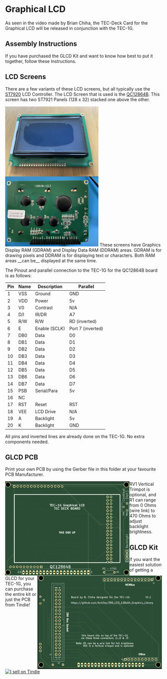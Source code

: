 # Graphical LCD

As seen in the video made by Brian Chiha, the TEC-Deck Card for the Graphical LCD will be released in conjunction with the TEC-1G.

## Assembly Instructions

If you have purchased the GLCD Kit and want to know how best to put it together, follow these Instructions.

## LCD Screens
There are a few variants of these LCD screens, but all typically use the [ST7920](./ST7920.pdf) LCD Controller.  The LCD Screen that is used is the [QC12864B](./QC12864B.pdf).  This screen has two ST7921 Panels (128 x 32) stacked one above the other.

<img src="./QC12864B_front.png" style="float: left;" width="300">
<img src="./QC12864B_back.png" width="300">
These screens have Graphics Display RAM (GDRAM) and Display Data RAM (DDRAM) areas.  GDRAM is for drawing pixels and DDRAM is for displaying text or characters.  Both RAM areas __can be__ displayed at the same time.

The Pinout and parallel connection to the TEC-1G for the QC12864B board is as follows:

| Pin | Name | Description | Parallel |
| --- | ---- | ----------- | -------- |
| 1 | VSS | Ground | GND |
| 2 | VDD | Power | 5v |
| 3 | V0 | Contrast | N/A |
| 4 | D/I | IR/DR | A7 |
| 5 | R/W | R/W | RD (inverted) |
| 6 | E | Enable (SCLK) | Port 7 (inverted) |
| 7 | DB0 | Data | D0 |
| 8 | DB1 | Data | D1 |
| 9 | DB2 | Data | D2 |
| 10 | DB3 | Data | D3 |
| 11 | DB4 | Data | D4 |
| 12 | DB5 | Data | D5 |
| 13 | DB6 | Data | D6 |
| 14 | DB7 | Data | D7 |
| 15 | PSB | Serial/Para | 5v |
| 16 | NC |  |
| 17 | RST | Reset | RST |
| 18 | VEE | LCD Drive | N/A |
| 19 | A | Backlight | 5v |
| 20 | K | Backlight | GND |

All pins and inverted lines are already done on the TEC-1G.  No extra components needed.

## GLCD PCB

Print your own PCB by using the Gerber file in this folder at your favourite PCB Manufacturer.

<img src="TEC_1G_GLCD_Board_front.png" style="float: left;" width="400">
<img src="TEC_1G_GLCD_Board_back.png" style="float: right;" width="400">

RV1 Vertical Trimpot is optional, and R1 can range from 0 Ohms (wire link) to 470 Ohms to adjust backlight brightness.

## GLCD Kit

If you want the easiest solution of getting a GLCD for your TEC-1G, you can purchase the entire kit or just the PCB from Tindie!

<a href="https://www.tindie.com/stores/tec1/?ref=offsite_badges&utm_source=sellers_mjelic&utm_medium=badges&utm_campaign=badge_large"><img src="https://d2ss6ovg47m0r5.cloudfront.net/badges/tindie-larges.png" alt="I sell on Tindie" width="200" height="104"></a>

